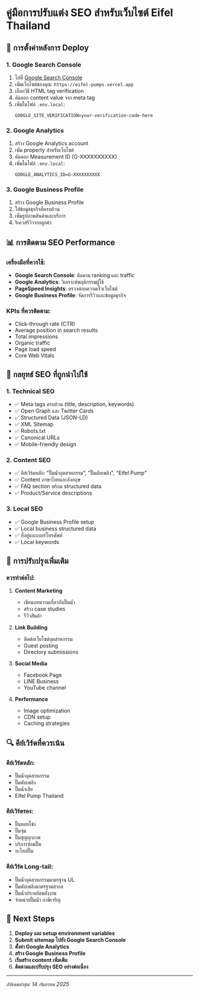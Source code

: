 # คู่มือการปรับแต่ง SEO สำหรับเว็บไซต์ Eifel Thailand

## 🚀 การตั้งค่าหลังการ Deploy

### 1. Google Search Console
1. ไปที่ [Google Search Console](https://search.google.com/search-console)
2. เพิ่มเว็บไซต์ของคุณ: `https://eifel-pumps.vercel.app`
3. เลือกวิธี HTML tag verification
4. คัดลอก content value จาก meta tag
5. เพิ่มในไฟล์ `.env.local`:
   ```
   GOOGLE_SITE_VERIFICATION=your-verification-code-here
   ```

### 2. Google Analytics
1. สร้าง Google Analytics account
2. เพิ่ม property สำหรับเว็บไซต์
3. คัดลอก Measurement ID (G-XXXXXXXXXX)
4. เพิ่มในไฟล์ `.env.local`:
   ```
   GOOGLE_ANALYTICS_ID=G-XXXXXXXXXX
   ```

### 3. Google Business Profile
1. สร้าง Google Business Profile
2. ใส่ข้อมูลธุรกิจที่ครบถ้วน
3. เพิ่มรูปภาพสินค้าและบริการ
4. รีเควสรีวิวจากลูกค้า

## 📊 การติดตาม SEO Performance

### เครื่องมือที่ควรใช้:
- **Google Search Console**: ติดตาม ranking และ traffic
- **Google Analytics**: วิเคราะห์พฤติกรรมผู้ใช้
- **PageSpeed Insights**: ตรวจสอบความเร็วเว็บไซต์
- **Google Business Profile**: จัดการรีวิวและข้อมูลธุรกิจ

### KPIs ที่ควรติดตาม:
- Click-through rate (CTR)
- Average position in search results
- Total impressions
- Organic traffic
- Page load speed
- Core Web Vitals

## 🎯 กลยุทธ์ SEO ที่ถูกนำไปใช้

### 1. Technical SEO
- ✅ Meta tags ครบถ้วน (title, description, keywords)
- ✅ Open Graph และ Twitter Cards
- ✅ Structured Data (JSON-LD)
- ✅ XML Sitemap
- ✅ Robots.txt
- ✅ Canonical URLs
- ✅ Mobile-friendly design

### 2. Content SEO
- ✅ คีย์เวิร์ดหลัก: "ปั๊มน้ำอุตสาหกรรม", "ปั๊มดับเพลิง", "Eifel Pump"
- ✅ Content ภาษาไทยและอังกฤษ
- ✅ FAQ section พร้อม structured data
- ✅ Product/Service descriptions

### 3. Local SEO
- ✅ Google Business Profile setup
- ✅ Local business structured data
- ✅ ที่อยู่และเบอร์โทรศัพท์
- ✅ Local keywords

## 📝 การปรับปรุงเพิ่มเติม

### ควรทำต่อไป:
1. **Content Marketing**
   - เขียนบทความเกี่ยวกับปั๊มน้ำ
   - สร้าง case studies
   - รีวิวสินค้า

2. **Link Building**
   - ติดต่อเว็บไซต์อุตสาหกรรม
   - Guest posting
   - Directory submissions

3. **Social Media**
   - Facebook Page
   - LINE Business
   - YouTube channel

4. **Performance**
   - Image optimization
   - CDN setup
   - Caching strategies

## 🔍 คีย์เวิร์ดที่ควรเน้น

### คีย์เวิร์ดหลัก:
- ปั๊มน้ำอุตสาหกรรม
- ปั๊มดับเพลิง
- ปั๊มน้ำเสีย
- Eifel Pump Thailand

### คีย์เวิร์ดรอง:
- ปั๊มหอยโข่ง
- ปั๊มจุ่ม
- ปั๊มสุญญากาศ
- บริการซ่อมปั๊ม
- อะไหล่ปั๊ม

### คีย์เวิร์ด Long-tail:
- ปั๊มน้ำอุตสาหกรรมมาตรฐาน UL
- ปั๊มดับเพลิงมาตรฐานสากล
- ปั๊มน้ำประหยัดพลังงาน
- จำหน่ายปั๊มน้ำ ภาษีเจริญ

## 📱 Next Steps

1. **Deploy และ setup environment variables**
2. **Submit sitemap ไปยัง Google Search Console**
3. **ตั้งค่า Google Analytics**
4. **สร้าง Google Business Profile**
5. **เริ่มสร้าง content เพิ่มเติม**
6. **ติดตามและปรับปรุง SEO อย่างต่อเนื่อง**

---

*อัปเดตล่าสุด: 14 กันยายน 2025*
